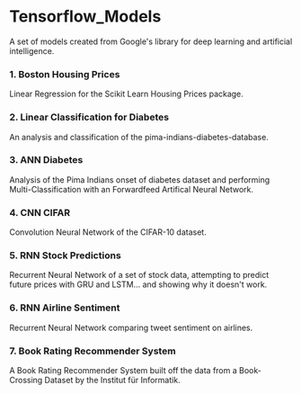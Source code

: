 # Tensorflow_Models
A set of models created from Google's library for deep learning and artificial intelligence.

### 1. Boston Housing Prices
Linear Regression for the Scikit Learn Housing Prices package.

### 2. Linear Classification for Diabetes
An analysis and classification of the pima-indians-diabetes-database.

### 3. ANN Diabetes
Analysis of the Pima Indians onset of diabetes dataset and performing Multi-Classification with an Forwardfeed Artifical Neural Network.

### 4. CNN CIFAR
Convolution Neural Network of the CIFAR-10 dataset.

### 5. RNN Stock Predictions
Recurrent Neural Network of a set of stock data, attempting to predict future prices with GRU and LSTM... and showing why it doesn't work.

### 6. RNN Airline Sentiment
Recurrent Neural Network comparing tweet sentiment on airlines.

### 7. Book Rating Recommender System
A Book Rating Recommender System built off the data from a Book-Crossing Dataset by the Institut für Informatik.

